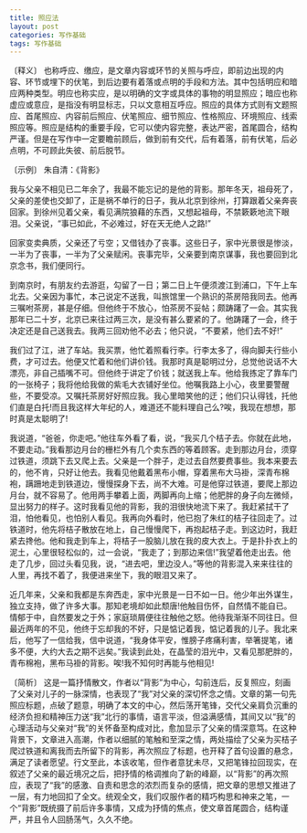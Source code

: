 ```yaml
---
title: 照应法
layout: post
categories: 写作基础
tags: 写作基础
---
```


〔释义〕 也称呼应、缴应，是文章内容或环节的关照与呼应，即前边出现的内容、环节或埋下的伏笔，到后边要有着落或点明的手段和方法。其中包括明应和暗应两种类型。明应也称实应，是以明确的文字或具体的事物的明显照应；暗应也称虚应或意应，是指没有明显标志，只以文意相互呼应。照应的具体方式则有文题照应、首尾照应、内容前后照应、伏笔照应、细节照应、性格照应、环境照应、线索照应等。照应是结构的重要手段，它可以使内容完整，表达严密，首尾圆合，结构严谨。但是在写作中一定要瞻前顾后，做到前有交代，后有着落，前有伏笔，后必点明，不可顾此失彼、前后脱节。

〔示例〕 朱自清：《背影》

我与父亲不相见已二年余了，我最不能忘记的是他的背影。那年冬天，祖母死了，父亲的差使也交卸了，正是祸不单行的日子，我从北京到徐州，打算跟着父亲奔丧回家。到徐州见着父亲，看见满院狼藉的东西，又想起祖母，不禁簌簌地流下眼泪。父亲说，“事已如此，不必难过，好在天无绝人之路!”

回家变卖典质，父亲还了亏空；又借钱办了丧事。这些日子，家中光景很是惨淡，一半为了丧事，一半为了父亲赋闲。丧事完毕，父亲要到南京谋事，我也要回到北京念书，我们便同行。

到南京时，有朋友约去游逛，勾留了一日；第二日上午便须渡江到浦口，下午上车北去。父亲因为事忙，本己说定不送我，叫旅馆里一个熟识的茶房陪我同去。他再三嘱咐茶房，甚是仔细。但他终于不放心，怕茶房不妥帖；颇踌躇了一会。其实我那年已二十岁，北京已来往过两三次，是没有甚么要紧的了。他踌躇了一会，终于决定还是自己送我去。我两三回劝他不必去；他只说，“不要紧，他们去不好!”

我们过了江，进了车站。我买票，他忙着照看行李。行李太多了，得向脚夫行些小费，才可过去。他便又忙着和他们讲价钱。我那时真是聪明过分，总觉他说话不大漂亮，非自己插嘴不可。但他终于讲定了价钱；就送我上车。他给我拣定了靠车门的一张椅子；我将他给我做的紫毛大衣铺好坐位。他嘱我路上小心，夜里要警醒些，不要受凉。又嘱托茶房好好照应我。我心里暗笑他的迂；他们只认得钱，托他们直是白托!而且我这样大年纪的人，难道还不能料理自己么?唉，我现在想想，那时真是太聪明了!

我说道，“爸爸，你走吧。”他往车外看了看，说，“我买几个桔子去。你就在此地，不要走动。”我看那边月台的栅栏外有几个卖东西的等着顾客。走到那边月台，须穿过铁道，须跳下去又爬上去。父亲是一个胖子，走过去自然要费事些。我本来要去的，他不肯，只好让他去。我看见他戴着黑布小帽，穿着黑布大马褂，深青布棉袍，蹒跚地走到铁道边，慢慢探身下去，尚不大难。可是他穿过铁道，要爬上那边月台，就不容易了。他用两手攀着上面，两脚再向上缩；他肥胖的身子向左微倾，显出努力的样子。这时我看见他的背影，我的泪很快地流下来了。我赶紧拭干了泪，怕他看见，也怕别人看见。我再向外看时，他已抱了朱红的桔子往回走了。过铁道时，他先将桔子散放在地上，自己慢慢爬下，再抱起桔子走。到这边时，我赶紧去搀他。他和我走到车上，将桔子一股脑儿放在我的皮大衣上。于是扑扑衣上的泥土，心里很轻松似的，过一会说，“我走了；到那边来信!”我望着他走出去。他走了几步，回过头看见我，说，“进去吧，里边没人。”等他的背影混入来来往往的人里，再找不着了，我便进来坐下，我的眼泪又来了。

近几年来，父亲和我都是东奔西走，家中光景是一日不如一日。他少年出外谋生，独立支持，做了许多大事。那知老境却如此颓唐!他触目伤怀，自然情不能自已。情郁于中，自然要发之于外；家庭琐屑便往往触他之怒。他待我渐渐不同往日。但最近两年的不见，他终于忘却我的不好，只是惦记着我，惦记着我的儿子。我北来后，他写了一信给我，信中说道，“我身体平安，惟膀子疼痛利害，举箸提笔，诸多不便，大约大去之期不远矣。”我读到此处，在晶莹的泪光中，又看见那肥胖的，青布棉袍，黑布马褂的背影。唉!我不知何时再能与他相见!

〔简析〕 这是一篇抒情散文，作者以“背影”为中心，勾前连后，反复照应，刻画了父亲对儿子的一脉深情，也表现了“我”对父亲的深切怀念之情。文章的第一句先照应标题，点破了题意，明确了本文的中心，然后荡开笔锋，交代父亲肩负沉重的经济负担和精神压力送“我”北行的事情，语言平淡，但溢满感情，其间又以“我”的心理活动与父亲对“我”的关怀备至构成对比，愈加显示了父亲的情深意笃。在这种背景下，文章进入高潮，作者以细腻的笔触和至深之情，两处描绘了父亲为买桔子爬过铁道和离我而去所留下的背影，再次照应了标题，也开释了首句设置的悬念，满足了读者愿望。行文至此，本该收笔，但作者意犹未尽，又把笔锋拉回现实，在叙述了父亲的最近境况之后，把抒情的格调推向了新的峰巅，以“背影”的再次照应，表现了“我”的感激、自责和思念的浓烈而复杂的感情，把文章的思想又推进了一层，有力地回扣了全文。统观全文，我们叹服作者的精巧构思和神来之笔，一个“背影”既统摄了前后许多事情，又成为抒情的焦点，使文章首尾圆合，结构谨严，并且令人回肠荡气，久久不绝。 